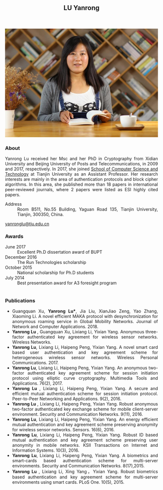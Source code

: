 
<!DOCTYPE html>
<html>
<head>
<title>LU Yanrong</title>
<meta name="viewport" content="width=device-width, initial-scale=1">
<meta charset="utf-8">
<link href="https://tyglyr.github.io/favicon.ico" rel="shortcut icon" type="image/x-icon">
<link rel="stylesheet" type="text/css" href="https://tyglyr.github.io/a.css">
<link rel="stylesheet" type="text/css" href="https://tyglyr.github.io/b.css">
<script>
(function(i,s,o,g,r,a,m){i['GoogleAnalyticsObject']=r;i[r]=i[r]||function(){
(i[r].q=i[r].q||[]).push(arguments)},i[r].l=1*new Date();a=s.createElement(o),
m=s.getElementsByTagName(o)[0];a.async=1;a.src=g;m.parentNode.insertBefore(a,m)
})(window,document,'script','//www.google-analytics.com/analytics.js','ga');
ga('create', 'UA-64753931-1', 'auto');
ga('send', 'pageview');
</script>
</head>
<body>
<header>
<div class="container home" id="navigation">
<h2 id="name">LU Yanrong</h2>
</div>
</header>
<div class="container">
<div id="section1">
<p><img id="001" src="001.jpg
" alt="XXXXXX" /></p>
</div>
<div id="section2">
<h3>About</h3>
<p align="justify"> Yanrong Lu received her Msc and her PhD in Cryptography from Xidian University and Beijing University of Posts and Telecommunications, in 2009 and 2017, respectively. In 2017, she joined <a href="http://cs.tju.edu.cn/csweb/">School of Computer Science and Technology</a> at Tianjin University as an Assistant Professor. Her research interests are mainly in the area of authentication protocols and block cipher algorithms. In this area, she published more than 18 papers in international peer-reviewed journals, where 2 papers were listed as ESI highly cited papers. </p>
<dl class="cv">
<dt>Address</dt>
<dd>
<div align="justify">Room B511, No.55 Building,  Yaguan Road 135, Tianjin University,  Tianjin, 300350, China.</div>
</dd>
</dl>
<p> <a href="mailto:yanronglu@tju.edu.cn" id="email2">yanronglu@tju.edu.cn</a> </p>
<h3>Awards</h3>
<dl class="cv">
<dt> June 2017</dt>
<dd>
<div align="justify"> Excellent Ph.D dissertation award of BUPT </div>
</dd>
<dt> December 2016</dt>
<dd>
<div align="justify"> The Run Technologies scholarship </div>
</dd>
<dt> October 2015</dt>
<dd>
<div align="justify"> National scholarship for Ph.D students </div>
</dd>
<dt> July 2014</dt>
<dd>
<div align="justify"> Best presentation award for A3 foresight program </div>
</dd>
<dt></dt>
<dt>&nbsp;</dt>
</dl>
<h3>Publications</h3>
<ul class="cv">
<li>
<div align="justify"> Guangquan Xu, <strong>Yanrong Lu*</strong>, Jia Liu, XianJiao Zeng, Yao Zhang, Xiaoming Li. A novel efficient MAKA protocol with desynchronization for anonymous roaming service in Global Mobility Networks. Journal of Network and Computer Applications. 2018.</div>
</li>
<li>
<div align="justify"><strong> Yanrong Lu </strong>, Guangquan Xu, Lixiang Li, Yixian Yang. Anonymous three-factor authenticated key agreement for wireless sensor networks. Wireless Networks.
</div>
</li>
<li>
<div align="justify"><strong>Yanrong Lu</strong>, Lixiang Li, Haipeng Peng, Yixian Yang. A novel smart card based user authentication and key agreement scheme for heterogeneous wireless sensor networks. Wireless Personal Communications. 2017.
</div>
</li>
<li>
<div align="justify"><strong>Yanrong Lu</strong>, Lixiang Li, Haipeng Peng, Yixian Yang. An anonymous two-factor authenticated key agreement scheme for session initiation protocol using elliptic curve cryptography. Multimedia Tools and Applications. 76(2), 2017.
</div>
</li>
<li>
<div align="justify"><strong> Yanrong Lu </strong>, Lixiang Li, Haipeng Peng, Yixian Yang. A secure and efficient mutual authentication scheme for session initiation protocol. Peer-to-Peer Networking and Applications. 9(2), 2016.
</div>
</li>
<li>
<div align="justify"><strong> Yanrong Lu </strong>, Lixiang Li, Haipeng Peng, Yixian Yang. Robust anonymous two-factor authenticated key exchange scheme for mobile client-server environment. Security and Communication Networks. 9(11), 2016.
</div>
</li>
<li>
<div align="justify"><strong>Yanrong Lu</strong>, Lixiang Li, Haipeng Peng, Yixian Yang. An energy efficient mutual authentication and key agreement scheme preserving anonymity for wireless sensor networks. Sensors. 16(6), 2016.
</div>
</li>
<li>
<div align="justify"><strong>Yanrong Lu</strong>, Lixiang Li, Haipeng Peng, Yixian Yang. Robust ID based mutual authentication and key agreement scheme preserving user anonymity in mobile networks. KSII Transactions on Internet and Information Systems. 10(3), 2016.
</div>
</li>
<li>
<div align="justify"><strong>Yanrong Lu</strong>, Lixiang Li, Haipeng Peng, Yixian Yang. A biometrics and smart-cards based authentication scheme for multi-server environments. Security and Communication Networks. 8(17),2015.
</div>
</li>
<li>
<div align="justify"><strong>Yanrong Lu </strong>, Lixiang Li, Xing Yang，Yixian Yang. Robust biometrics based authentication and key agreement scheme for multi-server environments using smart cards. PLoS One. 10(5), 2015.
</div>
</li>
</ul>
<h3>&nbsp;</h3>
</div>
 
